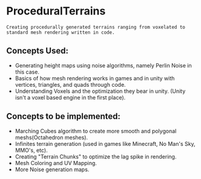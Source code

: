 # ProceduralTerrains
  ```Creating procedurally generated terrains ranging from voxelated to standard mesh rendering written in code.``` 

## Concepts Used:
  - Generating height maps using noise algorithms, namely Perlin Noise in this case.
  - Basics of how mesh rendering works in games and in unity with vertices, triangles, and quads through code.
  - Understanding Voxels and the optimization they bear in unity. (Unity isn't a voxel based engine in the first place).
  
## Concepts to be implemented:
  - Marching Cubes algorithm to create more smooth and polygonal meshs(Octahedron meshes).
  - Infinites terrain generation (used in games like Minecraft, No Man's Sky, MMO's, etc).
  - Creating "Terrain Chunks" to optimize the lag spike in rendering.
  - Mesh Coloring and UV Mapping.
  - More Noise generation maps.
